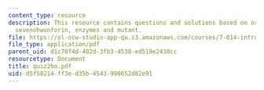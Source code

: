 ```yaml
---
content_type: resource
description: This resource contains questions and solutions based on origin of replication,
  sevenohwunforin, enzymes and mutant.
file: https://ol-ocw-studio-app-qa.s3.amazonaws.com/courses/7-014-introductory-biology-spring-2005/d5f58214ff3ed35b4543998652d82e91_quiz2ho.pdf
file_type: application/pdf
parent_uid: d1c70f4d-402d-3fb3-4538-ed519e2430cc
resourcetype: Document
title: quiz2ho.pdf
uid: d5f58214-ff3e-d35b-4543-998652d82e91
---
```

